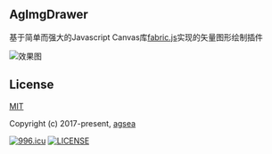 ## AgImgDrawer

基于简单而强大的Javascript Canvas库[fabric.js](http://fabricjs.com/)实现的矢量图形绘制插件

![效果图](https://images.gitee.com/uploads/images/2018/0805/222227_a74010c8_1692306.jpeg "screenshot.jpg")


## License

[MIT](http://opensource.org/licenses/MIT)

Copyright (c) 2017-present, [agsea](https://github.com/agsea)

[![996.icu](https://img.shields.io/badge/link-996.icu-red.svg)](https://996.icu)
[![LICENSE](https://img.shields.io/badge/license-Anti%20996-blue.svg)](https://github.com/996icu/996.ICU/blob/master/LICENSE)
